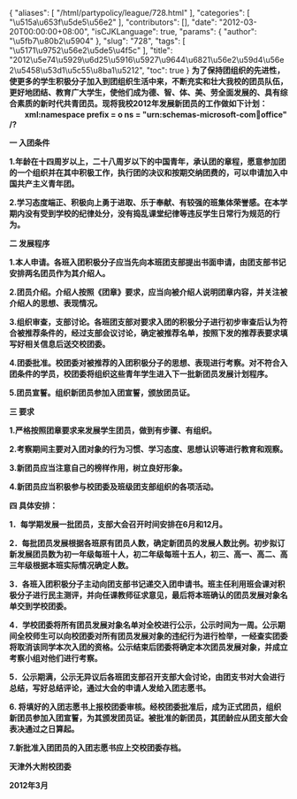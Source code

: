{
    "aliases": [
        "/html/partypolicy/league/728.html"
    ],
    "categories": [
        "\u515a\u653f\u5de5\u56e2"
    ],
    "contributors": [],
    "date": "2012-03-20T00:00:00+08:00",
    "isCJKLanguage": true,
    "params": {
        "author": "\u5fb7\u80b2\u5904"
    },
    "slug": "728",
    "tags": [
        "\u5171\u9752\u56e2\u5de5\u4f5c"
    ],
    "title": "2012\u5e74\u5929\u6d25\u5916\u5927\u9644\u6821\u56e2\u59d4\u56e2\u5458\u53d1\u5c55\u8ba1\u5212",
    "toc": true
}
**为了保持团组织的先进性，使更多的学生积极分子加入到团组织生活中来，不断充实和壮大我校的团员队伍，更好地团结、教育广大学生，使他们成为德、智、体、美、劳全面发展的、具有综合素质的新时代共青团员。现将我校2012年发展新团员的工作做如下计划： 　　xml:namespace prefix = o ns = "urn:schemas-microsoft-com:office:office" /?**

**一 入团条件**

**1.年龄在十四周岁以上，二十八周岁以下的中国青年，承认团的章程，愿意参加团的一个组织并在其中积极工作，执行团的决议和按期交纳团费的，可以申请加入中国共产主义青年团。**

**2.学习态度端正、积极向上勇于进取、乐于奉献、有较强的班集体荣誉感。在本学期内没有受到学校的纪律处分，没有捣乱课堂纪律等违反学生日常行为规范的行为。**

**二 发展程序**

**1.本人申请。各班入团积极分子应当先向本班团支部提出书面申请，由团支部书记安排两名团员作为其介绍人。**

**2.团员介绍。介绍人按照《团章》要求，应当向被介绍人说明团章内容，并关注被介绍人的思想、表现情况。**

**3.组织审查，支部讨论。各班团支部对要求入团的积极分子进行初步审查后认为符合被推荐条件的，经过支部会议讨论，确定被推荐名单，按照下发的推荐表要求填写好相关信息后送交校团委。**

**4.团委批准。校团委对被推荐的入团积极分子的思想、表现进行考察。对不符合入团条件的学员，校团委将组织这些青年学生进入下一批新团员发展计划程序。**

**5.团员宣誓。组织新团员参加入团宣誓，颁放团员证。**

**三 要求**

**1.严格按照团章要求来发展学生团员，做到有步骤、有组织。**

**2.考察期间主要对入团对象的行为习惯、学习态度、思想认识等进行教育和观察。**

**3.新团员应当注意自己的榜样作用，树立良好形象。**

**4.新团员应当积极参与校团委及班级团支部组织的各项活动。**

**四 具体安排：**

**1．每学期发展一批团员，支部大会召开时间安排在6月和12月。**

**2．每批团员发展根据各班原有团员人数，确定新团员的发展人数比例。初步拟订新发展团员数为初一年级每班十人，初二年级每班十五人，初三、高一、高二、高三年级根据本班实际情况确定人数。**

**3．各班入团积极分子主动向团支部书记递交入团申请书。班主任利用班会课对积极分子进行民主测评，并向任课教师征求意见，最后将本班确认的团员发展对象名单交到学校团委。**

**4．学校团委将所有团员发展对象名单对全校进行公示，公示时间为一周。公示期间全校师生可以向校团委对所有团员发展对象的违纪行为进行检举，一经查实团委将取消该同学本次入团的资格。公示结束后团委将确定本次团员发展对象，并成立考察小组对他们进行考察。**

**5．公示期满，公示无异议后各班团支部召开支部大会讨论，由团支书对大会进行总结，写好总结评论，通过大会的申请人发给入团志愿书。**

**6. 将填好的入团志愿书上报校团委审核。经校团委批准后，成为正式团员，组织新团员参加入团宣誓，为其颁发团员证。被批准的新团员，其团龄应从团支部大会表决通过之日算起。**

**7.新批准入团团员的入团志愿书应上交校团委存档。**

**天津外大附校团委**

**2012年3月**

